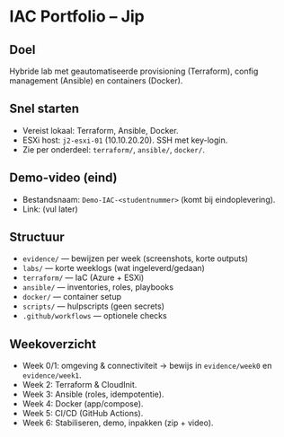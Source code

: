 # IAC Portfolio – Jip

## Doel
Hybride lab met geautomatiseerde provisioning (Terraform), config management (Ansible) en containers (Docker).

## Snel starten
- Vereist lokaal: Terraform, Ansible, Docker.
- ESXi host: `j2-esxi-01` (10.10.20.20). SSH met key-login.
- Zie per onderdeel: `terraform/`, `ansible/`, `docker/`.

## Demo-video (eind)
- Bestandsnaam: `Demo-IAC-<studentnummer>` (komt bij eindoplevering).
- Link: (vul later)

## Structuur
- `evidence/` — bewijzen per week (screenshots, korte outputs)
- `labs/` — korte weeklogs (wat ingeleverd/gedaan)
- `terraform/` — IaC (Azure + ESXi)
- `ansible/` — inventories, roles, playbooks
- `docker/` — container setup
- `scripts/` — hulpscripts (geen secrets)
- `.github/workflows` — optionele checks

## Weekoverzicht
- Week 0/1: omgeving & connectiviteit → bewijs in `evidence/week0` en `evidence/week1`.
- Week 2: Terraform & CloudInit.
- Week 3: Ansible (roles, idempotentie).
- Week 4: Docker (app/compose).
- Week 5: CI/CD (GitHub Actions).
- Week 6: Stabiliseren, demo, inpakken (zip + video).

